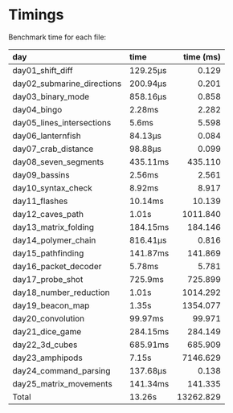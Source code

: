 Timings
================

Benchmark time for each file:

| day                        | time     | time (ms) |
|:---------------------------|:---------|----------:|
| day01_shift_diff           | 129.25µs |     0.129 |
| day02_submarine_directions | 200.94µs |     0.201 |
| day03_binary_mode          | 858.16µs |     0.858 |
| day04_bingo                | 2.28ms   |     2.282 |
| day05_lines_intersections  | 5.6ms    |     5.598 |
| day06_lanternfish          | 84.13µs  |     0.084 |
| day07_crab_distance        | 98.88µs  |     0.099 |
| day08_seven_segments       | 435.11ms |   435.110 |
| day09_bassins              | 2.56ms   |     2.561 |
| day10_syntax_check         | 8.92ms   |     8.917 |
| day11_flashes              | 10.14ms  |    10.139 |
| day12_caves_path           | 1.01s    |  1011.840 |
| day13_matrix_folding       | 184.15ms |   184.146 |
| day14_polymer_chain        | 816.41µs |     0.816 |
| day15_pathfinding          | 141.87ms |   141.869 |
| day16_packet_decoder       | 5.78ms   |     5.781 |
| day17_probe_shot           | 725.9ms  |   725.899 |
| day18_number_reduction     | 1.01s    |  1014.292 |
| day19_beacon_map           | 1.35s    |  1354.077 |
| day20_convolution          | 99.97ms  |    99.971 |
| day21_dice_game            | 284.15ms |   284.149 |
| day22_3d_cubes             | 685.91ms |   685.909 |
| day23_amphipods            | 7.15s    |  7146.629 |
| day24_command_parsing      | 137.68µs |     0.138 |
| day25_matrix_movements     | 141.34ms |   141.335 |
| Total                      | 13.26s   | 13262.829 |
